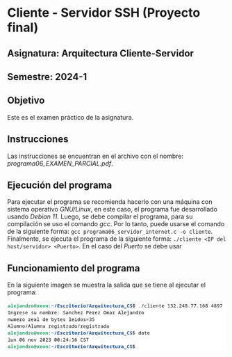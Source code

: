 # Cliente - Servidor SSH (Proyecto final)

## Asignatura: Arquitectura Cliente-Servidor
## Semestre: 2024-1 

## Objetivo
Este es el examen práctico de la asignatura.

## Instrucciones
Las instrucciones se encuentran en el archivo con el nombre: *programa06_EXAMEN_PARCIAL.pdf*.

## Ejecución del programa
Para ejecutar el programa se recomienda hacerlo con una máquina con sistema operativo *GNU/Linux*, en este caso, el programa fue desarrollado usando *Debian 11*. 
Luego, se debe compilar el programa, para su compilación se uso el comando *gcc*. Por lo tanto, puede usarse el comando de la siguiente forma: `gcc programa06_servidor_internet.c -o cliente`.
Finalmente, se ejecuta el programa de la siguiente forma: `./cliente <IP del host/servidor> <Puerto>`. En el caso del *Puerto* se debe usar 

## Funcionamiento del programa
En la siguiente imagen se muestra la salida que se tiene al ejecutar el programa: 
<div>
    <img src="/images/Examen_parcial.png" align="center">
</div>
